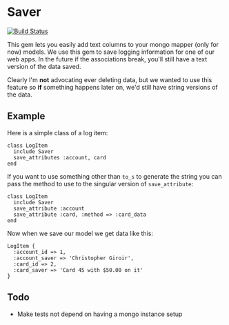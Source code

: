 # Saver

[![Build Status](http://travis-ci.org/[Kelsin]/[saver].png)](http://travis-ci.org/[Kelsin]/[saver])

This gem lets you easily add text columns to your mongo mapper (only for now)
models. We use this gem to save logging information for one of our web apps. In
the future if the associations break, you'll still have a text version of the
data saved.

Clearly I'm **not** advocating ever deleting data, but we wanted to use this
feature so **if** something happens later on, we'd still have string versions of
the data.

## Example

Here is a simple class of a log item:

    class LogItem
      include Saver
      save_attributes :account, card
    end

If you want to use something other than `to_s` to generate the string you can
pass the method to use to the singular version of `save_attribute`:

    class LogItem
      include Saver
      save_attribute :account
      save_attribute :card, :method => :card_data
    end

Now when we save our model we get data like this:

    LogItem {
      :account_id => 1,
      :account_saver => 'Christopher Giroir',
      :card_id => 2,
      :card_saver => 'Card 45 with $50.00 on it'
    }

## Todo

* Make tests not depend on having a mongo instance setup
